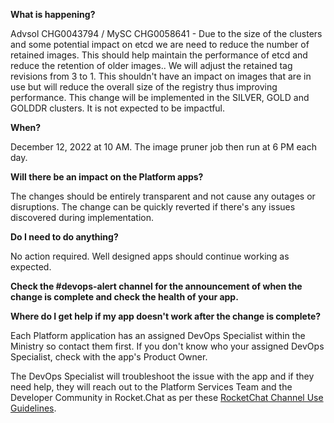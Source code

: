 **What is happening?**

Advsol CHG0043794 / MySC CHG0058641 - Due to the size of the clusters and some potential impact on etcd we are need to reduce the number of retained images. This should help maintain the performance of etcd and reduce the retention of older images.. We will adjust the retained tag revisions from 3 to 1. This shouldn't have an impact on images that are in use but will reduce the overall size of the registry thus improving performance. This change will be implemented in the SILVER, GOLD and GOLDDR clusters. It is not expected to be impactful.

**When?**

December 12, 2022 at 10 AM. The image pruner job then run at 6 PM each day.

**Will there be an impact on the Platform apps?**

The changes should be entirely transparent and not cause any outages or disruptions. The change can be quickly reverted if there's any issues discovered during implementation.

**Do I need to do anything?**

No action required. Well designed apps should continue working as expected.

**Check the #devops-alert channel for the announcement of when the change is complete and check the health of your app.**

**Where do I get help if my app doesn't work after the change is complete?**

Each Platform application has an assigned DevOps Specialist within the Ministry so contact them first. If you don't know who your assigned DevOps Specialist, check with the app's Product Owner.

The DevOps Specialist will troubleshoot the issue with the app and if they need help, they will reach out to the Platform Services Team and the Developer Community in Rocket.Chat as per these [RocketChat Channel Use Guidelines](
https://developer.gov.bc.ca/Getting-human-support-for-issues-not-covered-by-devops-requests).

